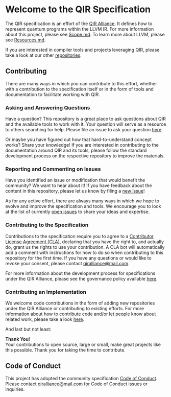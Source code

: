 # Welcome to the QIR Specification

The QIR specification is an effort of the [QIR
Alliance](https://qir-alliance.org/). It defines how to represent quantum
programs within the LLVM IR. For more information about this project, please see
[Scope.md](Scope.md). To learn more about LLVM, please see
[Resources.md](Resources.md).

If you are interested in compiler tools and projects leveraging QIR, please take
a look at our other
[repositories](https://github.com/qir-alliance#contributing).

## Contributing

There are many ways in which you can contribute to this effort, whether with a
contribution to the specification itself or in the form of tools and
documentation to facilitate working with QIR.

### Asking and Answering Questions

Have a question? This repository is a great place to ask questions about QIR and
the available tools to work with it. Your question will serve as a resource to
others searching for help. Please file an issue to ask your question
[here](https://github.com/qir-alliance/qir-spec/issues/new).

Or maybe you have figured out how that hard-to-understand concept works? Share
your knowledge! If you are interested in contributing to the documentation
around QIR and its tools, please follow the standard development process on the
respective repository to improve the materials.

### Reporting and Commenting on Issues

Have you identified an issue or modification that would benefit the community?
We want to hear about it! If you have feedback about the content in this
repository, please let us know by filing a [new
issue](https://github.com/qir-alliance/qir-spec/issues/new)!

As for any active effort, there are always many ways in which we hope to evolve
and improve the specification and tools. We encourage you to look at the list of
currently [open issues](https://github.com/qir-alliance/qir-spec/issues) to
share your ideas and expertise.

### Contributing to the Specification

Contributions to the specification require you to agree to a [Contributor
License Agreement (CLA)](Contributor_License_Agreement.md), declaring that you
have the right to, and actually do, grant us the rights to use your
contribution. A CLA bot will automatically add a comment with instructions for
how to do so when contributing to this repository for the first time. If you
have any questions or would like to revoke your consent, please contact
[qiralliance@mail.com](mailto:qiralliance@mail.com).

For more information about the development process for specifications under the
QIR Alliance, please see the governance policy available
[here](https://github.com/qir-alliance/.github/blob/main/Governance.md).

### Contributing an Implementation

We welcome code contributions in the form of adding new repositories under the
QIR Alliance or contributing to existing efforts. For more information about how
to contribute code and/or let people know about related work, please take a look
[here](https://github.com/qir-alliance#contributing).

And last but not least:

**Thank You!** <br/>
Your contributions to open source, large or small, make great projects like this
possible. Thank you for taking the time to contribute.

## Code of Conduct

This project has adopted the community specification [Code of
Conduct](https://github.com/qir-alliance/.github/blob/main/Code_of_Conduct.md#contributor-covenant-code-of-conduct).
Please contact [qiralliance@mail.com](mailto:qiralliance@mail.com) for Code of
Conduct issues or inquiries.
